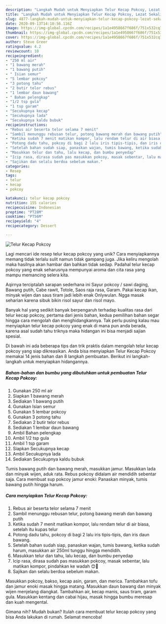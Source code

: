 ```yaml
---
description: "Langkah Mudah untuk Menyiapkan Telur Kecap Pokcoy, Lezat Sekali"
title: "Langkah Mudah untuk Menyiapkan Telur Kecap Pokcoy, Lezat Sekali"
slug: 4877-langkah-mudah-untuk-menyiapkan-telur-kecap-pokcoy-lezat-sekali
date: 2020-09-13T14:10:56.116Z
image: https://img-global.cpcdn.com/recipes/1a1e4958667f686f/751x532cq70/telur-kecap-pokcoy-foto-resep-utama.jpg
thumbnail: https://img-global.cpcdn.com/recipes/1a1e4958667f686f/751x532cq70/telur-kecap-pokcoy-foto-resep-utama.jpg
cover: https://img-global.cpcdn.com/recipes/1a1e4958667f686f/751x532cq70/telur-kecap-pokcoy-foto-resep-utama.jpg
author: Steve Greer
ratingvalue: 4.2
reviewcount: 10
recipeingredient:
- "250 ml air"
- "1 bawang merah"
- "1 bawang putih"
- " Isian semur"
- "5 lembar pokcoy"
- "3 potong tahu"
- "2 butir telor rebus"
- "1 lembar daun bawang"
- " Bahan pelengkap"
- "1/2 tsp gula"
- "1 tsp garam"
- "Secukupnya kecap"
- "Secukupnya lada"
- "Secukupnya kaldu bubuk"
recipeinstructions:
- "Rebus air beserta telor selama 7 menit"
- "Sambil menunggu rebusan telur, potong bawang merah dan bawang putih"
- "Ketika sudah 7 menit matikan kompor, lalu rendam telur di air biasa, setelah itu kupas telur"
- "Potong dadu tahu, pokcoy di bagi 2 lalu iris tipis-tipis, dan iris daun bawang."
- "Setelah bahan sudah siap, panaskan wajan, tumis bawang, ketika sudah harum, masukkan air 250ml tunggu hingga mendidih."
- "Masukkan telur dan tahu, lalu kecap, dan bumbu penyedap"
- "Icip rasa, dirasa sudah pas masukkan pokcoy, masak sebentar, lalu matikan kompor, pindahkan ke wadah 😊🖤"
- "Sajikan dan selalu berdoa sebelum makan."
categories:
- Resep
tags:
- telur
- kecap
- pokcoy

katakunci: telur kecap pokcoy 
nutrition: 155 calories
recipecuisine: Indonesian
preptime: "PT28M"
cooktime: "PT56M"
recipeyield: "4"
recipecategory: Dessert

---
```



![Telur Kecap Pokcoy](https://img-global.cpcdn.com/recipes/1a1e4958667f686f/751x532cq70/telur-kecap-pokcoy-foto-resep-utama.jpg)

Lagi mencari ide resep telur kecap pokcoy yang unik? Cara menyiapkannya memang tidak terlalu sulit namun tidak gampang juga. Jika keliru mengolah maka hasilnya akan hambar dan bahkan tidak sedap. Padahal telur kecap pokcoy yang enak seharusnya mempunyai aroma dan cita rasa yang mampu memancing selera kita.

Aqirnya terciptalah sarapan sederhana ini Sayur pokcoy / sawi daging, Bawang putih, Cabe rawit, Totole, Saos raja rasa, Garam. Pakai kecap ikan, minyak wijen dan saus tiram jadi lebih enak Onlywulan. Ngga masak seharian karena sibuk bikin risol sayur dan risol mayo.

Banyak hal yang sedikit banyak berpengaruh terhadap kualitas rasa dari telur kecap pokcoy, pertama dari jenis bahan, kedua pemilihan bahan segar hingga cara mengolah dan menghidangkannya. Tak perlu pusing kalau mau menyiapkan telur kecap pokcoy yang enak di mana pun anda berada, karena asal sudah tahu triknya maka hidangan ini bisa menjadi sajian spesial.


Di bawah ini ada beberapa tips dan trik praktis dalam mengolah telur kecap pokcoy yang siap dikreasikan. Anda bisa menyiapkan Telur Kecap Pokcoy memakai 14 jenis bahan dan 8 langkah pembuatan. Berikut ini langkah-langkah untuk menyiapkan hidangannya.

<!--inarticleads1-->

##### Bahan-bahan dan bumbu yang dibutuhkan untuk pembuatan Telur Kecap Pokcoy:

1. Gunakan 250 ml air
1. Siapkan 1 bawang merah
1. Sediakan 1 bawang putih
1. Gunakan  Isian semur
1. Gunakan 5 lembar pokcoy
1. Gunakan 3 potong tahu
1. Sediakan 2 butir telor rebus
1. Sediakan 1 lembar daun bawang
1. Ambil  Bahan pelengkap
1. Ambil 1/2 tsp gula
1. Ambil 1 tsp garam
1. Siapkan Secukupnya kecap
1. Ambil Secukupnya lada
1. Sediakan Secukupnya kaldu bubuk


Tumis bawang putih dan bawang merah, masukkan jamur. Masukkan lada dan minyak wijen, aduk rata. Rebus pokcoy didalam air mendidih sebentar saja. Cara membuat sup pokcoy jamur enoki: Panaskan minyak, tumis bawang putih hingga harum. 

<!--inarticleads2-->

##### Cara menyiapkan Telur Kecap Pokcoy:

1. Rebus air beserta telor selama 7 menit
1. Sambil menunggu rebusan telur, potong bawang merah dan bawang putih
1. Ketika sudah 7 menit matikan kompor, lalu rendam telur di air biasa, setelah itu kupas telur
1. Potong dadu tahu, pokcoy di bagi 2 lalu iris tipis-tipis, dan iris daun bawang.
1. Setelah bahan sudah siap, panaskan wajan, tumis bawang, ketika sudah harum, masukkan air 250ml tunggu hingga mendidih.
1. Masukkan telur dan tahu, lalu kecap, dan bumbu penyedap
1. Icip rasa, dirasa sudah pas masukkan pokcoy, masak sebentar, lalu matikan kompor, pindahkan ke wadah 😊🖤
1. Sajikan dan selalu berdoa sebelum makan.


Masukkan pokcoy, bakso, kecap asin, garam, dan merica. Tambahkan tofu dan jamur enoki masak hingga matang. Masukkan daun bawang dan minyak wijen menjelang diangkat. Tambahkan air, kecap manis, saus tiram, garam gula. Masukkan kentang dan cabai hijau, masak hingga bumbu meresap dan kuah mengental. 

Gimana nih? Mudah bukan? Itulah cara membuat telur kecap pokcoy yang bisa Anda lakukan di rumah. Selamat mencoba!
